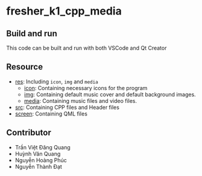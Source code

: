# fresher_k1_cpp_media 
## Build and run
This code can be built and run with both VSCode and Qt Creator
## Resource
- [res](https://github.com/tapvanvn/fresher_k1_cpp_media/tree/master/build/res "Resource folder"): Including `icon`, `img` and `media`
  - [icon](https://github.com/tapvanvn/fresher_k1_cpp_media/tree/master/build/res/icon "Icon folder"): Containing necessary icons for the program
  - [img](https://github.com/tapvanvn/fresher_k1_cpp_media/tree/master/build/res/img "Image folder"): Containing default music cover and default background images.
  - [media](https://github.com/tapvanvn/fresher_k1_cpp_media/tree/master/build/res/media "Media folder"): Containing music files and video files.
- [src](https://github.com/tapvanvn/fresher_k1_cpp_media/tree/master/build/src "Source folder"): Containing CPP files and Header files
- [screen](https://github.com/tapvanvn/fresher_k1_cpp_media/tree/master/build/screen "Screen folder"): Containing QML files

## Contributor
- Trần Việt Đăng Quang
- Huỳnh Văn Quang
- Nguyễn Hoàng Phúc
- Nguyễn Thành Đạt
